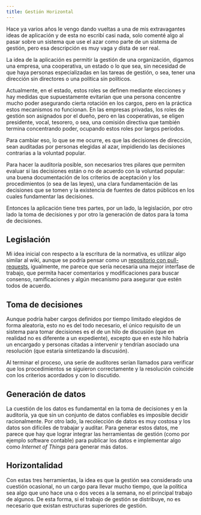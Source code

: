 ```yaml
---
title: Gestión Horizontal
---
```


Hace ya varios años le vengo dando vueltas a una de mis extravagantes ideas de
aplicación y de esta no escribí casi nada, solo comenté algo al pasar sobre un
sistema que use el azar como parte de un sistema de gestión, pero esa descripción es muy vaga y dista de ser real.

La idea de la aplicación es permitir la gestión de una organización, digamos
una empresa, una cooperativa, un estado o lo que sea, sin necesidad de que haya
personas especializadas en las tareas de gestión, o sea, tener una dirección
sin directores o una política sin políticos.

Actualmente, en el estado, estos roles se definen mediante elecciones y hay
medidas que supuestamente evitarían que una persona concentre mucho poder
asegurando cierta rotación en los cargos, pero en la práctica estos mecanismos
no funcionan. En las empresas privadas, los roles de gestión son asignados por
el dueño, pero en las cooperativas, se eligen presidente, vocal, tesorero, o
sea, una comisión directiva que también termina concentrando poder, ocupando
estos roles por largos períodos.

Para cambiar eso, lo que se me ocurre, es que las decisiones de dirección, sean
auditadas por personas elegidas al azar, impidiendo las decisiones contrarias a
la voluntad popular.

Para hacer la auditoría posible, son necesarios tres pilares que permiten
evaluar si las decisiones están o no de acuerdo con la voluntad popular: una
buena documentación de los criterios de aceptación y los procedimientos (o sea
de las leyes), una clara fundamentación de las decisiones que se tomen y la
existencia de fuentes de datos públicos en los cuales fundamentar las
decisiones.

Entonces la aplicación tiene tres partes, por un lado, la legislación, por otro
lado la toma de decisiones y por otro la generación de datos para la toma de
decisiones.

## Legislación

Mi idea inicial con respecto a la escritura de la normativa, es utilizar algo
similar al wiki, aunque se podría pensar como un [repositorio con
pull-requests][1], igualmente, me parece que sería necesaria una mejor
interfase de trabajo, que permita hacer comentarios y modificaciones para
buscar consenso, ramificaciones y algún mecanismo para asegurar que estén
todos de acuerdo.

 [1]: https://github.com/github/site-policy

## Toma de decisiones

Aunque podría haber cargos definidos por tiempo limitado elegidos de forma
aleatoria, esto no es del todo necesario, el único requisito de un sistema para
tomar decisiones es el de un hilo de discusión (que en realidad no es diferente
a un expediente), excepto que en este hilo habría un encargado y personas
citadas a intervenir y tendrían asociado una resolución (que estaría
sintetizando la discusión).

Al terminar el proceso, una serie de auditores serían llamados para verificar
que los procedimientos se siguieron correctamente y la resolución coincide con
los criterios acordados y con lo discutido.

## Generación de datos

La cuestión de los datos es fundamental en la toma de decisiones y en la
auditoría, ya que sin un conjunto de datos confiables es imposible decidir
racionalmente. Por otro lado, la recolección de datos es muy costosa y los
datos son difíciles de trabajar y auditar. Para generar estos datos, me parece
que hay que lograr integrar las herramientas de gestión (como por ejemplo
software contable) para publicar los datos e implementar algo como _Internet of
Things_ para generar más datos.

## Horizontalidad

Con estas tres herramientas, la idea es que la gestión sea considerado
una cuestión ocasional, no un cargo para llevar mucho tiempo, que la política
sea algo que uno hace una o dos veces a la semana, no el principal trabajo de
algunos. De esta forma, si el trabajo de gestión se distribuye, no es necesario
que existan estructuras superiores de gestión.
